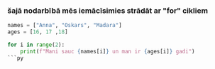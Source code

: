 ### šajā nodarbībā mēs iemācīsimies strādāt ar "for" cikliem
```py
names = ["Anna", "Oskars", "Madara"]
ages = [16, 17 ,18]

for i in range(2):
    print(f"Mani sauc {names[i]} un man ir {ages[i]} gadi")
```py
